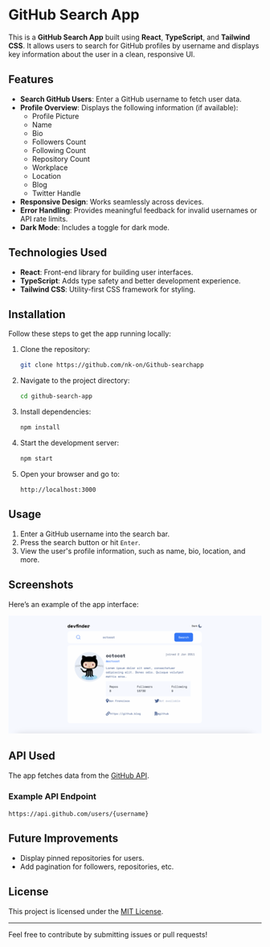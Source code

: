 # GitHub Search App

This is a **GitHub Search App** built using **React**, **TypeScript**, and **Tailwind CSS**. It allows users to search for GitHub profiles by username and displays key information about the user in a clean, responsive UI.

## Features

- **Search GitHub Users**: Enter a GitHub username to fetch user data.
- **Profile Overview**: Displays the following information (if available):
  - Profile Picture
  - Name
  - Bio
  - Followers Count
  - Following Count
  - Repository Count
  - Workplace
  - Location
  - Blog
  - Twitter Handle
- **Responsive Design**: Works seamlessly across devices.
- **Error Handling**: Provides meaningful feedback for invalid usernames or API rate limits.
- **Dark Mode**: Includes a toggle for dark mode.

## Technologies Used

- **React**: Front-end library for building user interfaces.
- **TypeScript**: Adds type safety and better development experience.
- **Tailwind CSS**: Utility-first CSS framework for styling.

## Installation

Follow these steps to get the app running locally:

1. Clone the repository:
   ```bash
   git clone https://github.com/nk-on/Github-searchapp
   ```

2. Navigate to the project directory:
   ```bash
   cd github-search-app
   ```

3. Install dependencies:
   ```bash
   npm install
   ```

4. Start the development server:
   ```bash
   npm start
   ```

5. Open your browser and go to:
   ```
   http://localhost:3000
   ```

## Usage

1. Enter a GitHub username into the search bar.
2. Press the search button or hit `Enter`.
3. View the user's profile information, such as name, bio, location, and more.

## Screenshots

Here’s an example of the app interface:

![GitHub Search App Screenshot](public/assets/Screenshot.png)


## API Used

The app fetches data from the [GitHub API](https://docs.github.com/en/rest).

### Example API Endpoint

```plaintext
https://api.github.com/users/{username}
```

## Future Improvements

- Display pinned repositories for users.
- Add pagination for followers, repositories, etc.

## License

This project is licensed under the [MIT License](LICENSE).

---

Feel free to contribute by submitting issues or pull requests!
